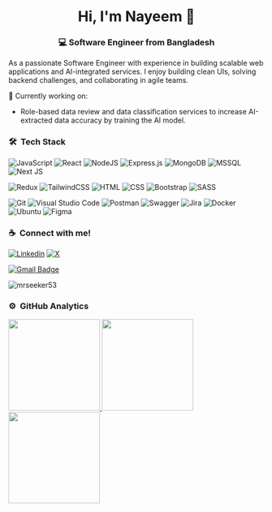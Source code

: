 
<h1 align="center">Hi, I'm Nayeem 👋</h1>
<h3 align="center">💻 Software Engineer from Bangladesh</h3>


As a passionate Software Engineer with experience in building scalable web applications and AI-integrated services. I enjoy building clean UIs, solving backend challenges, and collaborating in agile teams.


🔭 Currently working on:
- Role-based data review and data classification services to increase AI-extracted data accuracy by training the AI model.


<!--
- 👯 I’m currently **open for work opportunities** (onsite and remote)
- 💬 Ask me about - **JavScript, React.js and Next.js**
-->


### 🛠 &nbsp;Tech Stack

![JavaScript](https://img.shields.io/badge/javascript-%23F7DF1E?style=for-the-badge&logo=javascript&logoColor=black)
![React](https://img.shields.io/badge/react-%230081CB?style=for-the-badge&logo=react&logoColor=%2361DAFB)
![NodeJS](https://img.shields.io/badge/Node.js-6DA55F?style=for-the-badge&logo=node.js&logoColor=white)
![Express.js](https://img.shields.io/badge/Express.js-%23404d59?style=for-the-badge&logo=express&logoColor=%2361DAFB)
![MongoDB](https://img.shields.io/badge/MongoDB-%234ea94b?style=for-the-badge&logo=mongodb&logoColor=white)
![MSSQL](https://img.shields.io/badge/SQL-Server-CC2927?style=for-the-badge&logo=microsoftsqlserver&logoColor=white)
![Next JS](https://img.shields.io/badge/Next-%2329313d?style=for-the-badge&logo=next.js&logoColor=white)


![Redux](https://img.shields.io/badge/redux-%23593d88?style=for-the-badge&logo=redux&logoColor=white)
![TailwindCSS](https://img.shields.io/badge/tailwindcss-%2338B2AC?style=for-the-badge&logo=tailwind-css&logoColor=white)
![HTML](https://img.shields.io/badge/html5-%23E34F26.svg?style=for-the-badge&logo=html5&logoColor=white)
![CSS](https://img.shields.io/badge/css3-%231572B6.svg?style=for-the-badge&logo=css3&logoColor=white)
![Bootstrap](https://img.shields.io/badge/bootstrap-%238511FA.svg?style=for-the-badge&logo=bootstrap&logoColor=white)
![SASS](https://img.shields.io/badge/SASS-hotpink.svg?style=for-the-badge&logo=SASS&logoColor=white)

![Git](https://img.shields.io/badge/git-%23F05033.svg?style=for-the-badge&logo=git&logoColor=white)
![Visual Studio Code](https://img.shields.io/badge/Visual%20Studio%20Code-0078d7.svg?style=for-the-badge&logo=visual-studio-code&logoColor=white)
![Postman](https://img.shields.io/badge/Postman-FF6C37?style=for-the-badge&logo=postman&logoColor=white)
![Swagger](https://img.shields.io/badge/Swagger-85EA2D?style=for-the-badge&logo=insomnia&logoColor=000)
![Jira](https://img.shields.io/badge/Jira-0052CC?style=for-the-badge&logo=jira&logoColor=fff)
![Docker](https://img.shields.io/badge/Docker-2496ED?style=for-the-badge&logo=docker&logoColor=fff)
![Ubuntu](https://img.shields.io/badge/Ubuntu-E95420?style=flat-square&logo=ubuntu&logoColor=white)
![Figma](https://img.shields.io/badge/figma-%23F24E1E.svg?style=flat-square&logo=figma&logoColor=white)


### ☕ &nbsp;Connect with me!

[![Linkedin](https://img.shields.io/badge/LinkedIn-0077B5?style=flat-square&logo=linkedin&logoColor=white)](https://www.linkedin.com/in/mrseeker53)
[![X](https://img.shields.io/badge/X-%23000000.svg?style=for-the-badge&logo=X&logoColor=white)](https://x.com/mrseeker53)

[![Gmail Badge](https://img.shields.io/badge/Gmail-mi.nayeem30@gmail.com-D14836?style=flat&logo=gmail&logoColor=white)](mailto:mi.nayeem30@gmail.com)


<!-- Profile Counter -->
<p align="left"> <img src="https://komarev.com/ghpvc/?username=mrseeker53" alt="mrseeker53" /> </p>


### ⚙️ &nbsp;GitHub Analytics

<a href="https://github.com/mrseeker53/">
   <img height="180em" src="https://github-readme-stats.vercel.app/api?username=mrseeker53&show_icons=true&theme=algolia&include_all_commits=true&count_private=true&layout=compact"/>
   
   <img height="180em" src="https://github-readme-streak-stats.herokuapp.com/?user=mrseeker53&theme=algolia&layout=compact"/>
   
   <img height="180em" src="https://github-readme-stats.vercel.app/api/top-langs/?username=mrseeker53&layout=compact&langs_count=8&theme=algolia"/>
</a>



<!--
**mrseeker53/mrseeker53** is a ✨ _special_ ✨ repository because its `README.md` (this file) appears on your GitHub profile.

Here are some ideas to get you started:

- 🔭 I’m currently working on ...
- 🌱 I’m currently learning ...
- 👯 I’m looking to collaborate on ...
- 🤔 I’m looking for help with ...
- 💬 Ask me about ...
- 📫 How to reach me: ...
- 😄 Pronouns: ...
- ⚡ Fun fact: ...
-->


<!--
Badges::
<a href="https://github.com/mrseeker53/">
  <img align="left" alt="JavaScript" width="40px" src="https://github.com/tandpfun/skill-icons/blob/main/icons/JavaScript.svg"/>
  <img align="left" alt="React" width="40px" src="https://github.com/tandpfun/skill-icons/blob/main/icons/React-Dark.svg"/>
  <img align="left" alt="Git" width="40px" src="https://github.com/tandpfun/skill-icons/blob/main/icons/Git.svg"/>
  <img align="left" alt="HTML" width="40px" src="https://github.com/tandpfun/skill-icons/blob/main/icons/HTML.svg"/>
  <img align="left" alt="CSS" width="40px" src="https://github.com/tandpfun/skill-icons/blob/main/icons/CSS.svg"/>
  <img align="left" alt="Bootstrap" width="40px" src="https://github.com/tandpfun/skill-icons/blob/main/icons/Bootstrap.svg"/>
  <img align="left" alt="Sass" width="40px" src="https://github.com/tandpfun/skill-icons/blob/main/icons/Sass.svg"/>
  <img align="left" alt="MongoDB" width="40px" src="https://github.com/tandpfun/skill-icons/blob/main/icons/MongoDB.svg"/>
  <img align="left" alt="ExpressJS" width="40px" src="https://github.com/tandpfun/skill-icons/blob/main/icons/ExpressJS-Dark.svg"/>
  <img align="left" alt="NodeJs" width="40px" src="https://github.com/tandpfun/skill-icons/blob/main/icons/NodeJS-Dark.svg"/>
  <img align="left" alt="TailwindCSS" width="40px" src="https://github.com/tandpfun/skill-icons/blob/main/icons/TailwindCSS-Dark.svg"/>
  <img align="left" alt="MaterialUI" width="40px" src="https://github.com/tandpfun/skill-icons/blob/main/icons/MaterialUI-Dark.svg"/>
  <img align="left" alt="Firebase" width="40px" src="https://github.com/tandpfun/skill-icons/blob/main/icons/Firebase-Dark.svg"/>
  <img align="left" alt="DevTool" width="40px" src="https://github.com/tandpfun/skill-icons/blob/main/icons/DevTo-Light.svg"/>
</a>
-->

<!-- 
Connect::
<p align="left">
<a href="https://www.linkedin.com/in/mrseeker53"><img align="left" src="https://github.com/tandpfun/skill-icons/blob/main/icons/LinkedIn.svg" alt="mrseeker53" width="40px"/></a>
<a href="https://twitter.com/mrseeker53"><img align="left" src="https://github.com/tandpfun/skill-icons/blob/main/icons/Twitter.svg" alt="mrseeker53" width="40px"/></a>
</p>
-->
